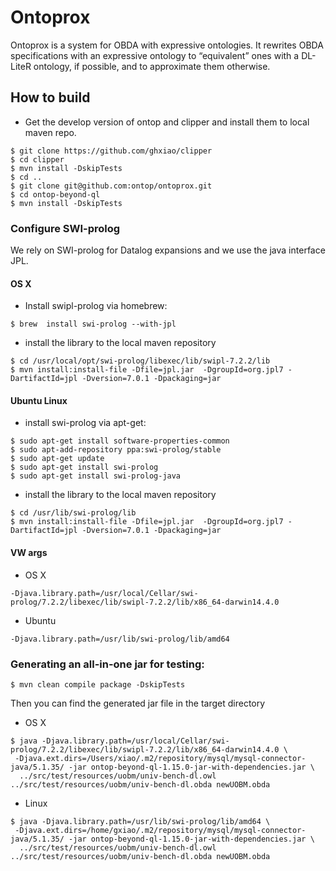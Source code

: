 # Ontoprox
 
Ontoprox is a system for OBDA with expressive ontologies. It rewrites OBDA specifications with an expressive ontology to
 “equivalent” ones with a DL-LiteR ontology, if possible, and to approximate them otherwise. 


## How to build


- Get the develop version of ontop and clipper and install them to local maven repo.

```
$ git clone https://github.com/ghxiao/clipper
$ cd clipper
$ mvn install -DskipTests
$ cd ..
$ git clone git@github.com:ontop/ontoprox.git
$ cd ontop-beyond-ql
$ mvn install -DskipTests
```

### Configure SWI-prolog

We rely on SWI-prolog for Datalog expansions and we use the java interface JPL. 

####  OS X  

* Install swipl-prolog via homebrew:

```
$ brew  install swi-prolog --with-jpl
```

* install the library to the local maven repository

```
$ cd /usr/local/opt/swi-prolog/libexec/lib/swipl-7.2.2/lib
$ mvn install:install-file -Dfile=jpl.jar  -DgroupId=org.jpl7 -DartifactId=jpl -Dversion=7.0.1 -Dpackaging=jar
```


#### Ubuntu Linux   
 
 * install swi-prolog via apt-get:
 
```
$ sudo apt-get install software-properties-common
$ sudo apt-add-repository ppa:swi-prolog/stable
$ sudo apt-get update
$ sudo apt-get install swi-prolog
$ sudo apt-get install swi-prolog-java
```
 
* install the library to the local maven repository
 
```
$ cd /usr/lib/swi-prolog/lib
$ mvn install:install-file -Dfile=jpl.jar  -DgroupId=org.jpl7 -DartifactId=jpl -Dversion=7.0.1 -Dpackaging=jar
```

#### VW args

* OS X

`-Djava.library.path=/usr/local/Cellar/swi-prolog/7.2.2/libexec/lib/swipl-7.2.2/lib/x86_64-darwin14.4.0`

* Ubuntu

`-Djava.library.path=/usr/lib/swi-prolog/lib/amd64`


### Generating an all-in-one jar for testing:

```
$ mvn clean compile package -DskipTests
```

Then you can find the generated jar file in the target directory


* OS X

```
$ java -Djava.library.path=/usr/local/Cellar/swi-prolog/7.2.2/libexec/lib/swipl-7.2.2/lib/x86_64-darwin14.4.0 \
 -Djava.ext.dirs=/Users/xiao/.m2/repository/mysql/mysql-connector-java/5.1.35/ -jar ontop-beyond-ql-1.15.0-jar-with-dependencies.jar \
  ../src/test/resources/uobm/univ-bench-dl.owl ../src/test/resources/uobm/univ-bench-dl.obda newUOBM.obda
```

* Linux

```
$ java -Djava.library.path=/usr/lib/swi-prolog/lib/amd64 \
 -Djava.ext.dirs=/home/gxiao/.m2/repository/mysql/mysql-connector-java/5.1.35/ -jar ontop-beyond-ql-1.15.0-jar-with-dependencies.jar \
  ../src/test/resources/uobm/univ-bench-dl.owl ../src/test/resources/uobm/univ-bench-dl.obda newUOBM.obda
```








